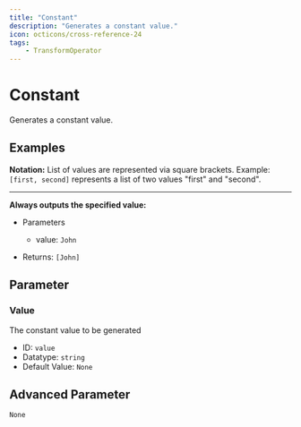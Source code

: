 ```yaml
---
title: "Constant"
description: "Generates a constant value."
icon: octicons/cross-reference-24
tags: 
    - TransformOperator
---
```

# Constant
<!-- This file was generated - DO NOT CHANGE IT MANUALLY -->



Generates a constant value.

## Examples

**Notation:** List of values are represented via square brackets. Example: `[first, second]` represents a list of two values "first" and "second".

---
**Always outputs the specified value:**

* Parameters
    * value: `John`

* Returns: `[John]`




## Parameter

### Value

The constant value to be generated

- ID: `value`
- Datatype: `string`
- Default Value: `None`





## Advanced Parameter

`None`